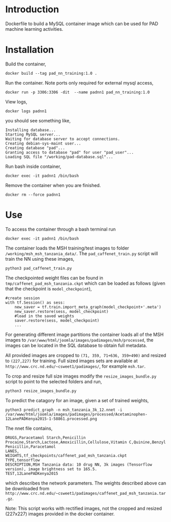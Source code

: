 # Introduction

Dockerfile to build a MySQL container image which can be used for PAD machine learning activities.

# Installation

Build the container,
```
docker build --tag pad_nn_training:1.0 .
```

Run the container. Note ports only required for external mysql access,
```
docker run -p 3306:3306 -dit  --name padnn1 pad_nn_training:1.0
```

View logs,
```
docker logs padnn1
```
you should see something like,
```
Installing database...
Starting MySQL server...
Waiting for database server to accept connections.
Creating debian-sys-maint user...
Creating database "pad"...
Granting access to database "pad" for user "pad_user"...
Loading SQL file "/working/pad-database.sql"...
```

Run bash inside container,
```
docker exec -it padnn1 /bin/bash
```

Remove the container when you are finished.
```
docker rm --force padnn1
```

# Use
To access the container through a bash terminal run
```
docker exec -it padnn1 /bin/bash
```

The container loads the MSH training/test images to folder ```/working/msh_msh_tanzania_data/```. The ```pad_caffenet_train.py``` script will train the NN using these images,
```
python3 pad_caffenet_train.py
```
The checkpointed weight files can be found in ```tmp/caffenet_pad_msh_tanzania.ckpt``` which can be loaded as follows (given that the checkpoint is ```model_checkpoint```),
```
#create session
with tf.Session() as sess:
    new_saver = tf.train.import_meta_graph(model_checkpoint+'.meta')
    new_saver.restore(sess, model_checkpoint)
    #load in the saved weights
    saver.restore(sess, model_checkpoint)
    ...
```

For generating different image partitions the container loads all of the MSH images to ```/var/www/html/joomla/images/padimages/msh/processed```, the images can be located in the SQL database to obtain full metadata.

All provided images are cropped to ```(71, 359, 71+636, 359+490)``` and resized to ```(227,227)``` for training. Full sized images sets are available at ```http://www.crc.nd.edu/~csweet1/padimages/```, for example ```msh.tar```.

To crop and resize full size images modify the ```resize_images_bundle.py``` script to point to the selected folders and run,
```
python3 resize_images_bundle.py
```

To predict the catagory for an image, given a set of trained weights,
```
python3 predict_graph -n msh_tanzania_3k_12.nnet -i /var/www/html/joomla/images/padimages/processed/Acetaminophen-12LanePADKenya2015-1-58861.processed.png
```
The nnet file contains,
```
DRUGS,Paracetamol Starch,Penicillin Procaine,Starch,Lactose,Amoxicillin,Cellulose,Vitamin C,Quinine,Benzyl Penicillin,Paracetamol
LANES,
WEIGHTS,tf_checkpoints/caffenet_pad_msh_tanzania.ckpt
TYPE,tensorflow
DESCRIPTION,MSH Tanzania data: 10 drug NN, 3k images (Tensorflow version), image brightness set to 165.5.
TEST,12LanePADKenya2015
```
which describes the network parameters. The weights described above can be downloaded from ```http://www.crc.nd.edu/~csweet1/padimages/caffenet_pad_msh_tanzania.tar.gz```.

Note: This script works with rectified images, not the cropped and resized (227x227) images provided in the docker container.
